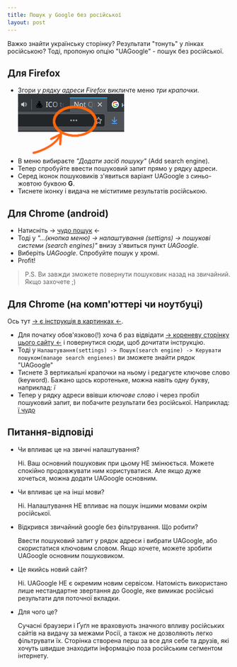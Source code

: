```yaml
---
title: Пошук у Google без російської
layout: post
---
```


Важко знайти українську сторінку? Результати "тонуть" у лінках російською? Тоді, пропоную опцію "UAGoogle" - пошук без російської.

## Для Firefox
* Згори *у рядку адреси Firefox* викличте меню *три крапочки*.
![Меню firefox](/assets/address-menu.png)
* В меню вибираєте *"Додати засіб пошуку"* (Add search engine).
* Тепер спробуйте ввести пошуковий запит прямо у рядку адреси.
* Серед іконок пошуковиків з'явиться варіант UAGoogle з синьо-жовтою буквою **G**.
* Тиснете іконку і видача не міститиме результатів російською.

## Для Chrome (android)
* Натисніть -> [чудо пошук](https://www.google.com.ua/search?q=чудо&lr=-lang_ru) <-
* Тоді у _"...(кнопка меню) -> налаштування (settigns) -> пошукові системи (search engines)"_ внизу з'явиться пункт _UAGoogle_.
* Виберіть _UAGoogle_. Спробуйте пошук у хромі.
* Profit!
> P.S. Ви завжди зможете повернути пошуковик назад на звичайний. Якщо захочете ;)

## Для Chrome (на комп'юттері чи ноутбуці)
Ось тут [-> є інструкція в картинках <-](/assets/uagoogle-chromium.png).

* Для початку обов'язково(!) хоча б раз відвідати [-> кореневу сторінку цього сайту <-](/) і повернутися сюди, щоб дочитати інструкцію.
* Тоді у `Налаштування(settings) -> Пошук(search engine) -> Керувати пошуком(manage search engienes)` ви зможете знайти рядок "UAGoogle"
* Тиснете 3 вертикальні крапочки на ньому і редагуєте ключове слово (keyword). Бажано щось коротеньке, можна навіть одну букву, наприклад: *ї*
* Тепер у рядку адреси ввівши *ключове слово* і через пробіл пошуковий запит, ви побачите результати без російської. Наприклад: [ї чудо](https://www.google.com.ua/search?q=чудо&lr=-lang_ru)  

## Питання-відповіді
* Чи впливає це на звичні налаштування?

  Ні. Ваш основний пошуковик при цьому НЕ змінюється. Можете спокійно продовжувати ним користуватися. Але якщо дуже хочеться, можна додати UAGoogle основним.

* Чи впливає це на інші мови?

  Ні. Налаштування НЕ впливає на пошук іншими мовами окрім російської.

* Відкрився звичайний google без фільтрування. Що робити?

  Ввести пошуковий запит у рядок адреси і вибрати UAGoogle, або скористатися ключовим словом. Якщо хочете, можете зробити UAGoogle основним пошуковиком.

* Це якийсь новий сайт?
  
  Ні. UAGoogle НЕ є окремим новим сервісом.
  Натомість використано лише нестандартне звертання до Google, яке вимикає російські результати для поточної вкладки.

* Для чого це?
  
  Сучасні браузери і Ґуґл не враховують значного впливу російських сайтів на видачу за межами Росії, а також не дозволяють легко фільтрувати їх. Сторінка створена перш за все для себе та друзів, які хочуть швидше знаходити інформацію поза російським сегментом інтернету.
